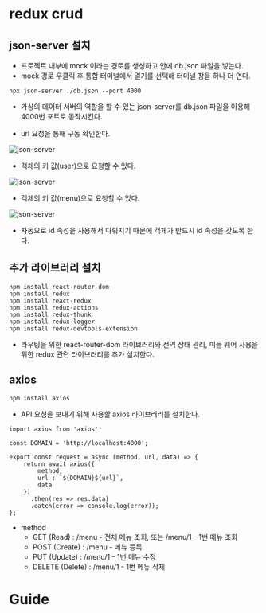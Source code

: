# redux crud

## json-server 설치

- 프로젝트 내부에 mock 이라는 경로를 생성하고 안에 db.json 파일을 넣는다.
- mock 경로 우클릭 후 통합 터미널에서 열기를 선택해 터미널 창을 하나 더 연다. 
  
```
npx json-server ./db.json --port 4000
```

- 가상의 데이터 서버의 역할을 할 수 있는 json-server를 db.json 파일을 이용해 4000번 포트로 동작시킨다.
   
- url 요청을 통해 구동 확인한다. 
  
![json-server](./images/json-server-1.PNG)

- 객체의 키 값(user)으로 요청할 수 있다. 

![json-server](./images/json-server-2.PNG)

- 객체의 키 값(menu)으로 요청할 수 있다. 

![json-server](./images/json-server-3.PNG)

- 자동으로 id 속성을 사용해서 다뤄지기 때문에 객체가 반드시 id 속성을 갖도록 한다.

## 추가 라이브러리 설치

```
npm install react-router-dom
npm install redux
npm install react-redux
npm install redux-actions
npm install redux-thunk
npm install redux-logger
npm install redux-devtools-extension
```

- 라우팅을 위한 react-router-dom 라이브러리와 전역 상태 관리, 미들 웨어 사용을 위한 redux 관련 라이브러리를 추가 설치한다. 
  
## axios

```
npm install axios
```

- API 요청을 보내기 위해 사용할 axios 라이브러리를 설치한다. 

```
import axios from 'axios';

const DOMAIN = 'http://localhost:4000';

export const request = async (method, url, data) => {
    return await axios({
        method,
        url : `${DOMAIN}${url}`,
        data
    })
      .then(res => res.data)
      .catch(error => console.log(error));
};
```

- method
  - GET (Read) : /menu - 전체 메뉴 조회, 또는 /menu/1 - 1번 메뉴 조회
  - POST (Create) : /menu - 메뉴 등록
  - PUT (Update) : /menu/1 - 1번 메뉴 수정
  - DELETE (Delete) : /menu/1 - 1번 메뉴 삭제


# Guide
<!-- 0. 폴더 > TERMINAL > npx create-react-app ./ > Enter
1. src 폴더에 App.js와 index.js를 제외한 나머지 파일 삭제
2. App.js 및 index.js에서 필요한 코드를 제외하고 지움
2-1. 푸쉬받은거 덮어씌우기
3. 폴더 > TERMINAL > npm install react-router-dom@6 > Enter => 라우터 라이브러리 추가
4. 폴더 > npm install react-router-dom
   npm install redux
   npm install react-redux
   npm install redux-actions
   npm install redux-thunk
   npm install redux-logger
   npm install redux-devtools-extension
   설치 후 npm install axios 설치

5. 프로젝트 내부에 mock 이라는 경로를 생성하고 안에 db.json 파일을 넣는다.
    mock 경로 우클릭 후 통합 터미널에서 열기를 선택해 터미널 창을 하나 더 연다. 
   npx json-server ./db.json --port 4000
6. 
npm run build -> build.static폴더나옴
npm install -g serve
ExecutionPolicy -> 한다음 RemoreSigned 뜨면
관리자권한 터미널에서 
Set-ExecutionPolicy RemoteSined 관리자 권한
a 누름
다시 터미널 와서 serve -s build -->